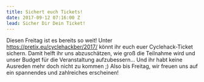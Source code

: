 ```yaml
---
title: Sichert euch Tickets!
date: 2017-09-12 07:16:00 Z
lead: Sicher Dir Dein Ticket!
---
```


Diesen Freitag ist es bereits so weit!
Unter https://pretix.eu/cyclehackber/2017/ könnt ihr euch euer Cyclehack-Ticket sichern. Damit helft ihr uns abzuschätzen, wie groß die Teilnahme wird und unser Budget für die Veranstaltung aufzubessern... Und ihr habt keine Ausreden mehr doch nicht zu kommen ;)
Also bis Freitag, wir freuen uns auf ein spannendes und zahlreiches erscheinen!